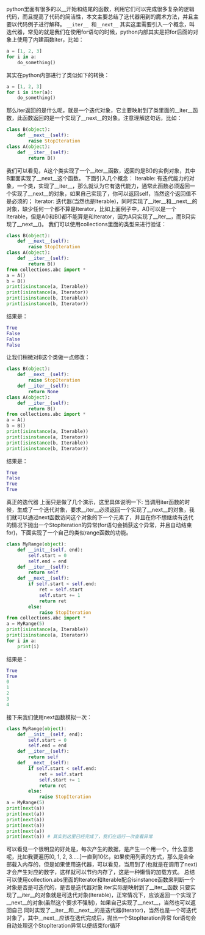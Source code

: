 python里面有很多的以__开始和结尾的函数，利用它们可以完成很多复杂的逻辑代码，而且提高了代码的简洁性，本文主要总结了迭代器用到的魔术方法，并且主要以代码例子进行解释。
`__iter__ `和`__next__`
其实这里需要引入一个概念，叫迭代器，常见的就是我们在使用for语句的时候，python内部其实是把for后面的对象上使用了内建函数iter，比如：
```python
a = [1, 2, 3]
for i in a:
    do_something()
```
其实在python内部进行了类似如下的转换：
```python
a = [1, 2, 3]
for i in iter(a):
    do_something()
```
那么iter返回的是什么呢，就是一个迭代对象，它主要映射到了类里面的__iter__函数，此函数返回的是一个实现了__next__的对象。注意理解这句话，比如：
```python
class B(object):
    def __next__(self):
        raise StopIteration
class A(object):
    def __iter__(self):
        return B()
```
我们可以看见，A这个类实现了一个__iter__函数，返回的是B()的实例对象，其中B里面实现了__next__这个函数。
下面引入几个概念：
Iterable: 有迭代能力的对象，一个类，实现了__iter__，那么就认为它有迭代能力，通常此函数必须返回一个实现了__next__的对象，如果自己实现了，你可以返回self，当然这个返回值不是必须的；
Iterator: 迭代器(当然也是Iterable)，同时实现了__iter__和__next__的对象，缺少任何一个都不算是Iterator，比如上面例子中，A()可以是一个Iterable，但是A()和B()都不能算是和Iterator，因为A只实现了__iter__，而B只实现了__next__()。
我们可以使用collections里面的类型来进行验证：
```python
class B(object):
    def __next__(self):
        raise StopIteration
class A(object):
    def __iter__(self):
        return B()
from collections.abc import *
a = A()
b = B()
print(isinstance(a, Iterable))
print(isinstance(a, Iterator))
print(isinstance(b, Iterable))
print(isinstance(b, Iterator))
```
结果是：
```python
True
False
False
False
```
让我们稍微对B这个类做一点修改：
```python
class B(object):
    def __next__(self):
        raise StopIteration
    def __iter__(self):
        return None
class A(object):
    def __iter__(self):
        return B()
from collections.abc import *
a = A()
b = B()
print(isinstance(a, Iterable))
print(isinstance(a, Iterator))
print(isinstance(b, Iterable))
print(isinstance(b, Iterator))
```
结果是：
```python
True
False
True
True
```
真正的迭代器
上面只是做了几个演示，这里具体说明一下:
当调用iter函数的时候，生成了一个迭代对象，要求__iter__必须返回一个实现了__next__的对象，我们就可以通过next函数访问这个对象的下一个元素了，并且在你不想继续有迭代的情况下抛出一个StopIteration的异常(for语句会捕获这个异常，并且自动结束for)，下面实现了一个自己的类似range函数的功能。
```python
class MyRange(object):
    def __init__(self, end):
        self.start = 0
        self.end = end
    def __iter__(self):
        return self
    def __next__(self):
        if self.start < self.end:
            ret = self.start
            self.start += 1
            return ret
        else:
            raise StopIteration
from collections.abc import *
a = MyRange(5)
print(isinstance(a, Iterable))
print(isinstance(a, Iterator))
for i in a:
    print(i)
```
结果是：
```python
True
True
0
1
2
3
4
```
接下来我们使用next函数模拟一次：
```python
class MyRange(object):
    def __init__(self, end):
        self.start = 0
        self.end = end
    def __iter__(self):
        return self
    def __next__(self):
        if self.start < self.end:
            ret = self.start
            self.start += 1
            return ret
        else:
            raise StopIteration
a = MyRange(5)
print(next(a))
print(next(a))
print(next(a))
print(next(a))
print(next(a))
print(next(a)) # 其实到这里已经完成了，我们在运行一次查看异常
```
可以看见一个很明显的好处是，每次产生的数据，是产生一个用一个，什么意思呢，比如我要遍历[0, 1, 2, 3.....]一直到10亿，如果使用列表的方式，那么是会全部载入内存的，但是如果使用迭代器，可以看见，当用到了(也就是在调用了next)才会产生对应的数字，这样就可以节约内存了，这是一种懒惰的加载方式。
总结
可以使用collection.abs里面的Iterator和Iterable配合isinstance函数来判断一个对象是否是可迭代的，是否是迭代器对象
iter实际是映射到了__iter__函数
只要实现了__iter__的对象就是可迭代对象(Iterable)，正常情况下，应该返回一个实现了__next__的对象(虽然这个要求不强制)，如果自己实现了__next__，当然也可以返回自己
同时实现了__iter__和__next__的是迭代器(Iterator)，当然也是一个可迭代对象了，其中__next__应该在迭代完成后，抛出一个StopIteration异常
for语句会自动处理这个StopIteration异常以便结束for循环